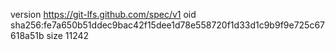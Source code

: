 version https://git-lfs.github.com/spec/v1
oid sha256:fe7a650b51ddec9bac42f15dee1d78e558720f1d33d1c9b9f9e725c67618a51b
size 11242
